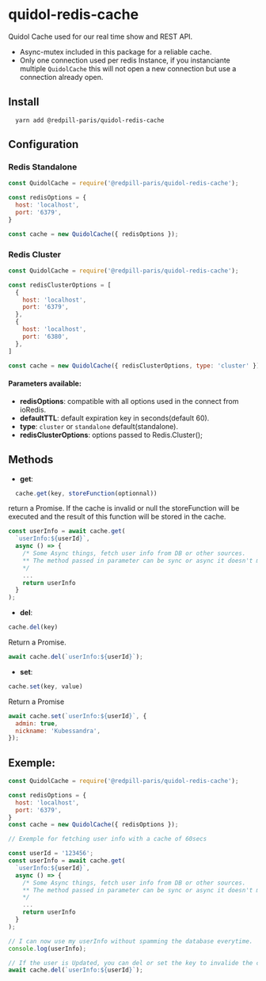 # quidol-redis-cache
Quidol Cache used for our real time show and REST API.

- Async-mutex included in this package for a reliable cache.
- Only one connection used per redis Instance, if you instanciante multiple `QuidolCache` this will not open a new connection but use a connection already open.

## Install

```
  yarn add @redpill-paris/quidol-redis-cache
```

## Configuration

### Redis Standalone
```javascript
const QuidolCache = require('@redpill-paris/quidol-redis-cache');

const redisOptions = {
  host: 'localhost',
  port: '6379',
}

const cache = new QuidolCache({ redisOptions });
```
### Redis Cluster
```javascript
const QuidolCache = require('@redpill-paris/quidol-redis-cache');

const redisClusterOptions = [
  {
    host: 'localhost',
    port: '6379',
  },
  {
    host: 'localhost',
    port: '6380',
  },
]

const cache = new QuidolCache({ redisClusterOptions, type: 'cluster' });
```

#### Parameters available:
- **redisOptions**: compatible with all options used in the connect from ioRedis.
- **defaultTTL**: default expiration key in seconds(default 60).
- **type**: `cluster` or `standalone` default(standalone).
- **redisClusterOptions**: options passed to Redis.Cluster();

## Methods

- **get**:
```javascript
  cache.get(key, storeFunction(optionnal))
```
return a Promise.
If the cache is invalid or null the storeFunction will be executed and the result of this function will be stored in the cache.
```javascript
const userInfo = await cache.get(
  `userInfo:${userId}`,
  async () => {
    /* Some Async things, fetch user info from DB or other sources.
    ** The method passed in parameter can be sync or async it doesn't matter everything is handled in the package.
    */
    ...
    return userInfo
  }
);
```

- **del**: 
```javascript
cache.del(key)
```
 Return a Promise.
```javascript
await cache.del(`userInfo:${userId}`);
```
- **set**: 
```javascript
cache.set(key, value)
```
Return a Promise
```javascript
await cache.set(`userInfo:${userId}`, {
  admin: true,
  nickname: 'Kubessandra',
});
```

## Exemple:

```javascript
const QuidolCache = require('@redpill-paris/quidol-redis-cache');

const redisOptions = {
  host: 'localhost',
  port: '6379',
}
const cache = new QuidolCache({ redisOptions });

// Exemple for fetching user info with a cache of 60secs

const userId = '123456';
const userInfo = await cache.get(
  `userInfo:${userId}`,
  async () => {
    /* Some Async things, fetch user info from DB or other sources.
    ** The method passed in parameter can be sync or async it doesn't matter everything is handled in the package.
    */
    ...
    return userInfo
  }
);

// I can now use my userInfo without spamming the database everytime.
console.log(userInfo);

// If the user is Updated, you can del or set the key to invalide the cache and requesting a new fetch on the next req.
await cache.del(`userInfo:${userId}`);
```